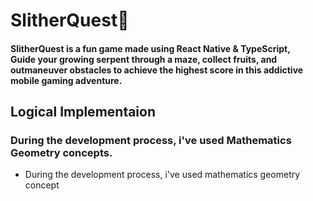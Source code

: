 # SlitherQuest🐍

#### SlitherQuest is a fun game made using React Native & TypeScript,<br>Guide your growing serpent through a maze, collect fruits, and outmaneuver obstacles to achieve the highest score in this addictive mobile gaming adventure.

## Logical Implementaion

### During the development process, i've used <b> Mathematics Geometry </b> concepts.

<ul>
<li> During the development process, i've used mathematics geometry concept </li>
<ul>



